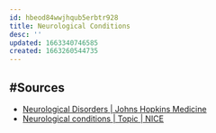 ```yaml
---
id: hbeod84wwjhqub5erbtr928
title: Neurological Conditions
desc: ''
updated: 1663340746585
created: 1663260544735
---
```


## #Sources
* [Neurological Disorders | Johns Hopkins Medicine](https://www.hopkinsmedicine.org/health/conditions-and-diseases/neurological-disorders)
* [Neurological conditions | Topic | NICE](https://www.nice.org.uk/guidance/conditions-and-diseases/neurological-conditions)
